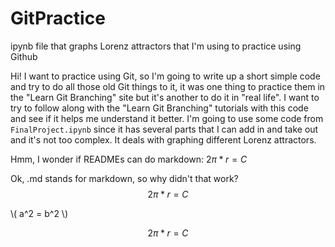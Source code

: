 # GitPractice
ipynb file that graphs Lorenz attractors that I'm using to practice using Github

Hi! I want to practice using Git, so I'm going to write up a short simple code and try to do all those old Git things to it, it was one thing to practice them in the "Learn Git Branching" site but it's another to do it in "real life". I want to try to follow along with the "Learn Git Branching" tutorials with this code and see if it helps me understand it better. I'm going to use some code from ``FinalProject.ipynb`` since it has several parts that I can add in and take out and it's not too complex. It deals with graphing different Lorenz attractors.

Hmm, I wonder if READMEs can do markdown: $2\pi *r = C$

Ok, .md stands for markdown, so why didn't that work?
$$2\pi *r = C$$

<script type="text/javascript"
        src="https://cdnjs.cloudflare.com/ajax/libs/mathjax/2.7.0/MathJax.js?config=TeX-AMS_CHTML"></script>
        
\\( a^2 = b^2 \\)

<script type="text/x-mathjax-config">
MathJax.Hub.Config({
tex2jax: {
inlineMath: [['$','$'], ['\\(','\\)']],
processEscapes: true},
jax: ["input/TeX","input/MathML","input/AsciiMath","output/CommonHTML"],
extensions: ["tex2jax.js","mml2jax.js","asciimath2jax.js","MathMenu.js","MathZoom.js","AssistiveMML.js", "[Contrib]/a11y/accessibility-menu.js"],
TeX: {
extensions: ["AMSmath.js","AMSsymbols.js","noErrors.js","noUndefined.js"],
equationNumbers: {
autoNumber: "AMS"
}
}
});
</script>

$$2\pi *r = C$$
